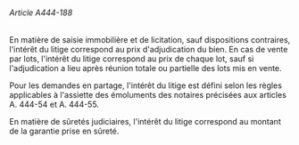 ###### Article A444-188

En matière de saisie immobilière et de licitation, sauf dispositions contraires, l'intérêt du litige correspond au prix d'adjudication du bien. En cas de vente par lots, l'intérêt du litige correspond au prix de chaque lot, sauf si l'adjudication a lieu après réunion totale ou partielle des lots mis en vente.

Pour les demandes en partage, l'intérêt du litige est défini selon les règles applicables à l'assiette des émoluments des notaires précisées aux articles A. 444-54 et A. 444-55.

En matière de sûretés judiciaires, l'intérêt du litige correspond au montant de la garantie prise en sûreté.

